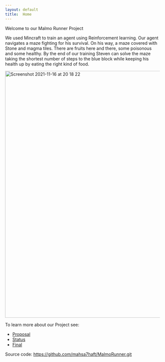 ```yaml
---
layout: default
title:  Home
---
```


Welcome to our Malmo Runner Project

We used Mincraft to train an agent using Reinforcement learning. Our agent navigates a maze fighting for his survival. On his way, a maze covered with Stone and magma tiles. There are fruits here and there, some poisonous and some healthy. By the end of our training Steven can solve the maze taking the shortest number of steps to the blue block while keeping his health up by eating the right kind of food.

<img width="803" alt="Screenshot 2021-11-16 at 20 18 22" src="https://user-images.githubusercontent.com/62405418/142134071-d457fac7-61c9-42c7-9cb7-ce8b3c27bec9.png">

To learn more about our Project see:

- [Proposal](proposal.html)
- [Status](status.html)
- [Final](final.html)

Source code: 
https://github.com/mahsa7haft/MalmoRunner.git


